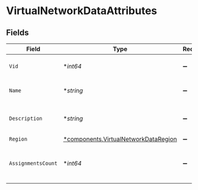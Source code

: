 # VirtualNetworkDataAttributes


## Fields

| Field                                                                                       | Type                                                                                        | Required                                                                                    | Description                                                                                 |
| ------------------------------------------------------------------------------------------- | ------------------------------------------------------------------------------------------- | ------------------------------------------------------------------------------------------- | ------------------------------------------------------------------------------------------- |
| `Vid`                                                                                       | **int64*                                                                                    | :heavy_minus_sign:                                                                          | vlan ID of the virtual network                                                              |
| `Name`                                                                                      | **string*                                                                                   | :heavy_minus_sign:                                                                          | Name of the virtual network                                                                 |
| `Description`                                                                               | **string*                                                                                   | :heavy_minus_sign:                                                                          | Description of the virtual network                                                          |
| `Region`                                                                                    | [*components.VirtualNetworkDataRegion](../../models/components/virtualnetworkdataregion.md) | :heavy_minus_sign:                                                                          | N/A                                                                                         |
| `AssignmentsCount`                                                                          | **int64*                                                                                    | :heavy_minus_sign:                                                                          | Amount of devices assigned to the virtual network                                           |